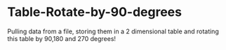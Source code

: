 # Table-Rotate-by-90-degrees
Pulling data from a file, storing them in a 2 dimensional table and rotating this table by 90,180 and 270 degrees!
